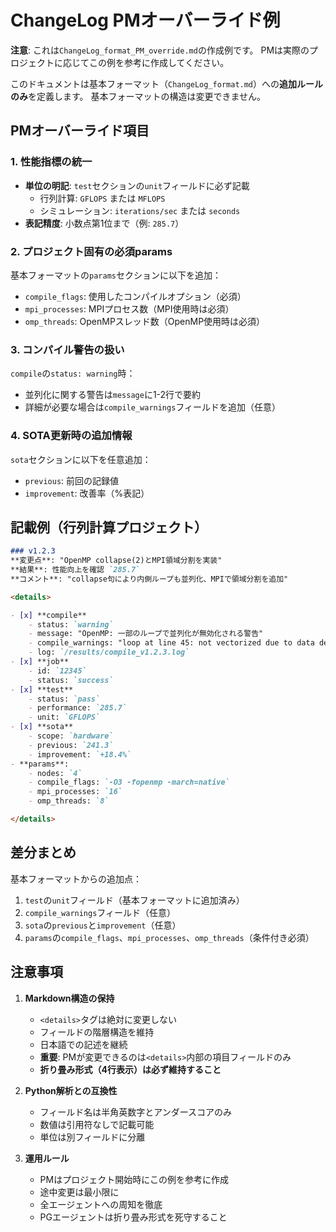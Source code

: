 # ChangeLog PMオーバーライド例

**注意**: これは`ChangeLog_format_PM_override.md`の作成例です。
PMは実際のプロジェクトに応じてこの例を参考に作成してください。

このドキュメントは基本フォーマット（`ChangeLog_format.md`）への**追加ルールのみ**を定義します。
基本フォーマットの構造は変更できません。

## PMオーバーライド項目

### 1. 性能指標の統一
- **単位の明記**: `test`セクションの`unit`フィールドに必ず記載
  - 行列計算: `GFLOPS` または `MFLOPS`
  - シミュレーション: `iterations/sec` または `seconds`
- **表記精度**: 小数点第1位まで（例: `285.7`）

### 2. プロジェクト固有の必須params
基本フォーマットの`params`セクションに以下を追加：
- `compile_flags`: 使用したコンパイルオプション（必須）
- `mpi_processes`: MPIプロセス数（MPI使用時は必須）
- `omp_threads`: OpenMPスレッド数（OpenMP使用時は必須）

### 3. コンパイル警告の扱い
`compile`の`status: warning`時：
- 並列化に関する警告は`message`に1-2行で要約
- 詳細が必要な場合は`compile_warnings`フィールドを追加（任意）

### 4. SOTA更新時の追加情報
`sota`セクションに以下を任意追加：
- `previous`: 前回の記録値
- `improvement`: 改善率（%表記）

## 記載例（行列計算プロジェクト）

```markdown
### v1.2.3
**変更点**: "OpenMP collapse(2)とMPI領域分割を実装"  
**結果**: 性能向上を確認 `285.7`  
**コメント**: "collapse句により内側ループも並列化、MPIで領域分割を追加"  

<details>

- [x] **compile**
    - status: `warning`
    - message: "OpenMP: 一部のループで並列化が無効化される警告"
    - compile_warnings: "loop at line 45: not vectorized due to data dependency"
    - log: `/results/compile_v1.2.3.log`
- [x] **job**
    - id: `12345`
    - status: `success`
- [x] **test**
    - status: `pass`
    - performance: `285.7`
    - unit: `GFLOPS`
- [x] **sota**
    - scope: `hardware`
    - previous: `241.3`
    - improvement: `+18.4%`
- **params**:
    - nodes: `4`
    - compile_flags: `-O3 -fopenmp -march=native`
    - mpi_processes: `16`
    - omp_threads: `8`

</details>
```

## 差分まとめ

基本フォーマットからの追加点：
1. `test`の`unit`フィールド（基本フォーマットに追加済み）
2. `compile_warnings`フィールド（任意）
3. `sota`の`previous`と`improvement`（任意）
4. `params`の`compile_flags`、`mpi_processes`、`omp_threads`（条件付き必須）

## 注意事項

1. **Markdown構造の保持**
   - `<details>`タグは絶対に変更しない
   - フィールドの階層構造を維持
   - 日本語での記述を継続
   - **重要**: PMが変更できるのは`<details>`内部の項目フィールドのみ
   - **折り畳み形式（4行表示）は必ず維持すること**

2. **Python解析との互換性**
   - フィールド名は半角英数字とアンダースコアのみ
   - 数値は引用符なしで記載可能
   - 単位は別フィールドに分離

3. **運用ルール**
   - PMはプロジェクト開始時にこの例を参考に作成
   - 途中変更は最小限に
   - 全エージェントへの周知を徹底
   - PGエージェントは折り畳み形式を死守すること